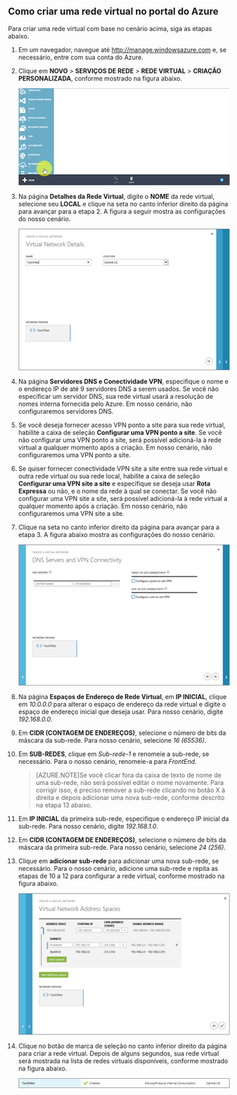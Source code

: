 ## Como criar uma rede virtual no portal do Azure

Para criar uma rede virtual com base no cenário acima, siga as etapas abaixo.

1. Em um navegador, navegue até http://manage.windowsazure.com e, se necessário, entre com sua conta do Azure.
2. Clique em **NOVO** > **SERVIÇOS DE REDE** > **REDE VIRTUAL** > **CRIAÇÃO PERSONALIZADA**, conforme mostrado na figura abaixo.

	![Criar rede virtual no portal](./media/virtual-networks-create-vnet-classic-portal-include/vnet-create-portal-figure1.gif)

3. Na página **Detalhes da Rede Virtual**, digite o **NOME** da rede virtual, selecione seu **LOCAL** e clique na seta no canto inferior direito da página para avançar para a etapa 2. A figura a seguir mostra as configurações do nosso cenário.

	![Página Detalhes da Rede Virtual](./media/virtual-networks-create-vnet-classic-portal-include/vnet-create-portal-figure2.png)

4. Na página **Servidores DNS e Conectividade VPN**, especifique o nome e o endereço IP de até 9 servidores DNS a serem usados. Se você não especificar um servidor DNS, sua rede virtual usará a resolução de nomes interna fornecida pelo Azure. Em nosso cenário, não configuraremos servidores DNS.
5. Se você deseja fornecer acesso VPN ponto a site para sua rede virtual, habilite a caixa de seleção **Configurar uma VPN ponto a site**. Se você não configurar uma VPN ponto a site, será possível adicioná-la à rede virtual a qualquer momento após a criação. Em nosso cenário, não configuraremos uma VPN ponto a site.
6. Se quiser fornecer conectividade VPN site a site entre sua rede virtual e outra rede virtual ou sua rede local, habilite a caixa de seleção **Configurar uma VPN site a site** e especifique se deseja usar **Rota Expressa** ou não, e o nome da rede à qual se conectar. Se você não configurar uma VPN site a site, será possível adicioná-la à rede virtual a qualquer momento após a criação. Em nosso cenário, não configuraremos uma VPN site a site.
7. Clique na seta no canto inferior direito da página para avançar para a etapa 3. A figura abaixo mostra as configurações do nosso cenário.

	![Página Servidores DNS e conectividade VPN](./media/virtual-networks-create-vnet-classic-portal-include/vnet-create-portal-figure3.png)

8. Na página **Espaços de Endereço de Rede Virtual**, em **IP INICIAL**, clique em *10.0.0.0* para alterar o espaço de endereço da rede virtual e digite o espaço de endereço inicial que deseja usar. Para nosso cenário, digite *192.168.0.0*.
9. Em **CIDR (CONTAGEM DE ENDEREÇOS)**, selecione o número de bits da máscara da sub-rede. Para nosso cenário, selecione *16 (65536)*.
10. Em **SUB-REDES**, clique em *Sub-rede-1* e renomeie a sub-rede, se necessário. Para o nosso cenário, renomeie-a para *FrontEnd*.

	>[AZURE.NOTE]Se você clicar fora da caixa de texto de nome de uma sub-rede, não será possível editar o nome novamente. Para corrigir isso, é preciso remover a sub-rede clicando no botão X à direita e depois adicionar uma nova sub-rede, conforme descrito na etapa 13 abaixo.

11. Em **IP INICIAL** da primeira sub-rede, especifique o endereço IP inicial da sub-rede. Para nosso cenário, digite *192.168.1.0*.
12. Em **CIDR (CONTAGEM DE ENDEREÇOS)**, selecione o número de bits da máscara da primeira sub-rede. Para nosso cenário, selecione *24 (256)*.
13. Clique em **adicionar sub-rede** para adicionar uma nova sub-rede, se necessário. Para o nosso cenário, adicione uma sub-rede e repita as etapas de 10 a 12 para configurar a rede virtual, conforme mostrado na figura abaixo.

	![Página Espaços de endereço de rede virtual](./media/virtual-networks-create-vnet-classic-portal-include/vnet-create-portal-figure4.png)

14. Clique no botão de marca de seleção no canto inferior direito da página para criar a rede virtual. Depois de alguns segundos, sua rede virtual será mostrada na lista de redes virtuais disponíveis, conforme mostrado na figura abaixo.

	![Nova rede virtual](./media/virtual-networks-create-vnet-classic-portal-include/vnet-create-portal-figure5.png)

<!---HONumber=August15_HO9-->